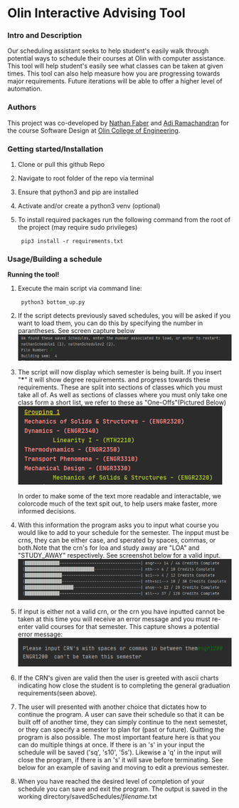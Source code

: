 # Olin Interactive Advising Tool

### Intro and Description
Our scheduling assistant seeks to help student's easily walk through potential ways to schedule their courses at Olin with computer assistance.
This tool will help student's easily see what classes can be taken at given times. This tool can also help measure  how you are progressing towards major requirements. Future iterations will be able to offer a higher level of automation.

### Authors

This project was co-developed by [Nathan Faber](https://github.com/teadetime "@teadetime") and [Adi Ramachandran](https://github.com/aramachandran7 "@teadetime") for the course Software Design at [Olin College of Engineering](https://github.com/olin).


### Getting started/Installation
1. Clone or pull this github Repo
2. Navigate to root folder of the repo via terminal
3. Ensure that python3 and pip are installed
4. Activate and/or create a python3 venv (optional)
5. To install required packages run the following command from the root of the project (may require sudo privileges)

        pip3 install -r requirements.txt

### Usage/Building a schedule
__Running the tool!__
1. Execute the main script via command line:

        python3 bottom_up.py
2. If the script detects previously saved schedules, you will be asked if you want to load them, you can do this by specifying the number in parantheses. See screen capture below
![A Rough Digram](/docs/loadSaved.PNG)

3. The script will now display which semester is being built. If you insert "__*__" it will show degree requirements. and progress towards these requirements. These are split into sections of classes which you must take all of. As well as sections of classes where you must only take one class form a short list, we refer to these as "One-Offs"(Pictured Below) ![A Rough Digram](/docs/oneOffs.PNG)

   In order to make some of the text more readable and interactable, we colorcode much of the text spit out, to help users make faster, more informed decisions. 

5. With this information the program asks you to input what course you would like to add to your schedule for the semester. The inpput must be crns, they can be either case, and sperated by spaces, commas, or both.Note that the crn's for loa and study away are "LOA" and "STUDY_AWAY" respectively. See screenshot below for a valid input.![A Rough Digram](/docs/inputStyles.PNG)

6. If input is either not a valid crn, or the crn you have inputted cannot be taken at this time you will receive an error message and you must re-enter valid courses for that semester. This capture shows a potential error message: ![A Rough Digram](/docs/crnError.PNG)

7. If the CRN's given are valid then the user is greeted with ascii charts indicating how close the student is to completing the general graduation requirements(seen above). 

8. The user will presented with another choice that dictates how to continue the program. A user can save their schedule so that it can be built off of another time, they can simply continue to the next semestet, or they can specify a semester to plan for (past or future). Quitting the program is also possible. The most important feature here is that you can do multiple things at once. If there is an 's' in your input the schedule will be saved ('sq', 's10', '5s'). Likewise a 'q' in the input will close the program, if there is an 's' it will save before terminating. See below for an example of saving and moving to edit a previous semester.

4. When you have reached the desired level of completion of your schedule you can save and exit the program. The output is saved in the working directory/savedSchedules/_filename_.txt
